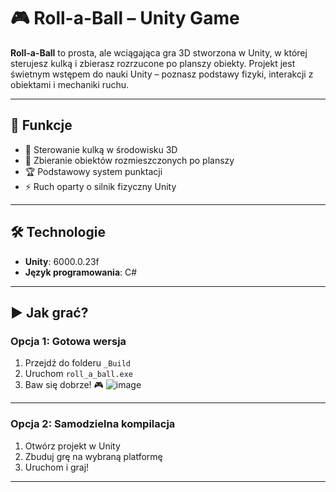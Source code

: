# 🎮 Roll-a-Ball – Unity Game

**Roll-a-Ball** to prosta, ale wciągająca gra 3D stworzona w Unity, w której sterujesz kulką i zbierasz rozrzucone po planszy obiekty. Projekt jest świetnym wstępem do nauki Unity – poznasz podstawy fizyki, interakcji z obiektami i mechaniki ruchu.

---

## 🚀 Funkcje

- 🔵 Sterowanie kulką w środowisku 3D
- 🎯 Zbieranie obiektów rozmieszczonych po planszy
- 🏆 Podstawowy system punktacji
- ⚡️ Ruch oparty o silnik fizyczny Unity

---

## 🛠️ Technologie

- **Unity**: 6000.0.23f
- **Język programowania**: C#

---

## ▶️ Jak grać?

### Opcja 1: Gotowa wersja

1. Przejdź do folderu `_Build`
2. Uruchom `roll_a_ball.exe`
3. Baw się dobrze! 🎮
![image](https://github.com/user-attachments/assets/7d5cc850-a673-45d0-a6c5-355d15726fc7)

---

### Opcja 2: Samodzielna kompilacja

1. Otwórz projekt w Unity
2. Zbuduj grę na wybraną platformę
3. Uruchom i graj!

---
